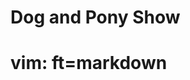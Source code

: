 




Dog and Pony Show
=================



























































# vim: ft=markdown
